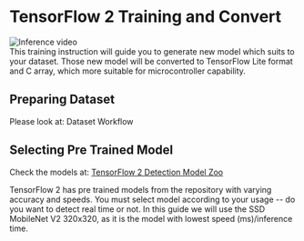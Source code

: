# TensorFlow 2 Training and Convert
![Inference video](https://github.com/rizkymille/rasendriya-auav-ui/blob/main/tensorflow/inference.gif)  
This training instruction will guide you to generate new model which suits to your dataset. Those new model will be converted to TensorFlow Lite format and C array, which more suitable for microcontroller capability.
## Preparing Dataset
Please look at: Dataset Workflow
## Selecting Pre Trained Model
Check the models at: [TensorFlow 2 Detection Model Zoo](https://github.com/tensorflow/models/blob/master/research/object_detection/g3doc/tf2_detection_zoo.md)

TensorFlow 2 has pre trained models from the repository with varying accuracy and speeds. You must select model according to your usage -- do you want to detect real time or not. In this guide we will use the SSD MobileNet V2 320x320, as it is the model with lowest speed (ms)/inference time.

